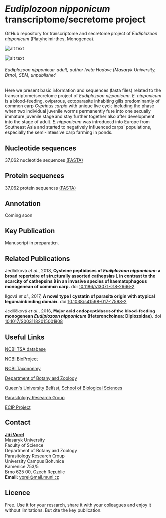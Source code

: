 # *Eudiplozoon nipponicum* transcriptome/secretome project

GitHub repository for transcriptome and secretome project of *Eudiplozoon nipponicum* (Platyhelminthes, Monogenea).

![alt text](https://github.com/jirivorel/Eudiplozoon-nipponicum-transcriptomic-project/blob/master/doc/Logo.jpg)

![alt text](https://github.com/jirivorel/Eudiplozoon-nipponicum-transcriptomic-project/blob/master/doc/E_nip_sem.jpg)
###### *Eudiplozoon nipponicum* adult, author Iveta Hodová (Masaryk University, Brno), SEM, unpublished

Here we present basic information and sequences (fasta files) related to the transcriptome/secretome project of *Eudiplozoon nipponicum*. *E. nipponicum* is a blood-feeding, oviparous, ectoparasite inhabiting gills predominantly of common carp *Cyprinus carpio* with unique live cycle including the phase when two individual juvenile worms permanently fuse into one sexually immature juvenile stage and stay further together also after development into the stage of adult. *E. nipponicum* was introduced into Europe from Southeast Asia and started to negatively influenced carps´ populations, especially the semi-intensive carp farming in ponds.

## Nucleotide sequences
37,062 nucleotide sequences [(FASTA)](https://github.com/jirivorel/Eudiplozoon-nipponicum-transcriptomic-project/blob/master/E_nip_transcriptome_nucl_final.zip)

## Protein sequences
37,062 protein sequences [(FASTA)](https://github.com/jirivorel/Eudiplozoon-nipponicum-transcriptomic-project/blob/master/E_nip_transcriptome_aa_final.zip)

## Annotation   
Coming soon

## Key Publication
Manuscript in preparation. 

## Related Publications
Jedličková *et al*., 2018, **Cysteine peptidases of *Eudiplozoon nipponicum*: a broad repertoire of structurally assorted cathepsins L in contrast to the scarcity of cathepsins B in an invasive species of haematophagous monogenean of common carp.** doi [10.1186/s13071-018-2666-2](https://parasitesandvectors.biomedcentral.com/articles/10.1186/s13071-018-2666-2)  

Ilgová *et al*., 2017, **A novel type I cystatin of parasite origin with atypical legumainbinding domain.** doi [10.1038/s41598-017-17598-2](https://www.nature.com/articles/s41598-017-17598-2)

Jedličková *et al*., 2016, **Major acid endopeptidases of the blood-feeding monogenean *Eudiplozoon nipponicum* (Heteronchoinea: Diplozoidae).** doi [10.1017/S0031182015001808](https://www.cambridge.org/core/journals/parasitology/article/major-acid-endopeptidases-of-the-bloodfeeding-monogenean-eudiplozoon-nipponicum-heteronchoinea-diplozoidae/06B1E6D811145A55292601F21CF59DCA)  

## Useful Links
[NCBI TSA database](https://www.ncbi.nlm.nih.gov/nuccore/GFYM00000000.1)

[NCBI BioProject](https://www.ncbi.nlm.nih.gov/bioproject/?term=txid116851[Organism:noexp])

[NCBI Taxononmy](https://www.ncbi.nlm.nih.gov/Taxonomy/Browser/wwwtax.cgi?id=116851)

[Department of Botany and Zoology](http://botzool.sci.muni.cz/en)

[Queen's University Belfast, School of Biological Sciences](http://www.qub.ac.uk/schools/SchoolofBiologicalSciences/)

[Parasitology Research Group](http://www.sci.muni.cz/zoolecol/parasit/index.php)

[ECIP Project](http://ecip.cz/about-ecip)

## Contact
**[Jiří Vorel](https://is.muni.cz/person/vorel?lang=en)**<br />
Masaryk University<br /> 
Faculty of Science<br />
Department of Botany and Zoology<br />
Parasitology Research Group<br />
University Campus Bohunice<br />
Kamenice 753/5<br />
Brno 625 00, Czech Republic<br />
**Email:** [vorel@mail.muni.cz](mailto:vorel@mail.muni.cz)

## Licence
Free. Use it for your research, share it with your colleagues and enjoy it without limitations. But cite the key publication. 
